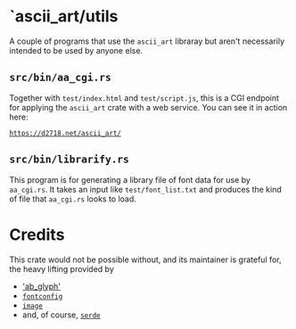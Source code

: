 # `ascii_art/utils

A couple of programs that use the `ascii_art` libraray but aren't necessarily
intended to be used by anyone else.

## `src/bin/aa_cgi.rs`

Together with `test/index.html` and `test/script.js`, this is a CGI endpoint
for applying the `ascii_art` crate with a web service. You can see it in
action here:

[`https://d2718.net/ascii_art/`](https://d2718.net/ascii_art/)

## `src/bin/librarify.rs`

This program is for generating a library file of font data for use by
`aa_cgi.rs`. It takes an input like `test/font_list.txt` and produces the
kind of file that `aa_cgi.rs` looks to load.

# Credits

This crate would not be possible without, and its maintainer is grateful for,
the heavy lifting provided by

  * ['ab_glyph'](https://crates.io/crates/ab_glyph)
  * [`fontconfig`](https://crates.io/crates/fontconfig)
  * [`image`](https://crates.io/crates/image)
  * and, of course, [`serde`](https://serde.rs)